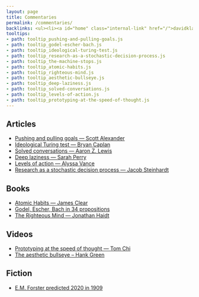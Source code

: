 ```yaml
---
layout: page
title: Commentaries
permalink: /commentaries/
backlinks: <ul><li><a id="home" class="internal-link" href="/">davidklaing.com</a></li></ul>
tooltips: 
- path: tooltip_pushing-and-pulling-goals.js
- path: tooltip_godel-escher-bach.js
- path: tooltip_ideological-turing-test.js
- path: tooltip_research-as-a-stochastic-decision-process.js
- path: tooltip_the-machine-stops.js
- path: tooltip_atomic-habits.js
- path: tooltip_righteous-mind.js
- path: tooltip_aesthetic-bullseye.js
- path: tooltip_deep-laziness.js
- path: tooltip_solved-conversations.js
- path: tooltip_levels-of-action.js
- path: tooltip_prototyping-at-the-speed-of-thought.js
---
```


## Articles

* <a id="pushing-and-pulling-goals" class="internal-link" href="/pushing-and-pulling-goals/">Pushing and pulling goals — Scott Alexander</a>
* <a id="ideological-turing-test" class="internal-link" href="/ideological-turing-test/">Ideological Turing test — Bryan Caplan</a>
* <a id="solved-conversations" class="internal-link" href="/solved-conversations/">Solved conversations — Aaron Z. Lewis</a>
* <a id="deep-laziness" class="internal-link" href="/deep-laziness/">Deep laziness — Sarah Perry</a>
* <a id="levels-of-action" class="internal-link" href="/levels-of-action/">Levels of action — Alyssa Vance</a>
* <a id="research-as-a-stochastic-decision-process" class="internal-link" href="/research-as-a-stochastic-decision-process/">Research as a stochastic decision process — Jacob Steinhardt</a>

## Books

* <a id="atomic-habits" class="internal-link" href="/atomic-habits/">Atomic Habits — James Clear</a>
* <a id="godel-escher-bach" class="internal-link" href="/godel-escher-bach/">Godel, Escher, Bach in 34 propositions</a>
* <a id="righteous-mind" class="internal-link" href="/righteous-mind/">The Righteous Mind — Jonathan Haidt</a>

## Videos

* <a id="prototyping-at-the-speed-of-thought" class="internal-link" href="/prototyping-at-the-speed-of-thought/">Prototyping at the speed of thought — Tom Chi</a>
* <a id="aesthetic-bullseye" class="internal-link" href="/aesthetic-bullseye/">The aesthetic bullseye – Hank Green</a>

## Fiction

* <a id="the-machine-stops" class="internal-link" href="/the-machine-stops/">E.M. Forster predicted 2020 in 1909</a>